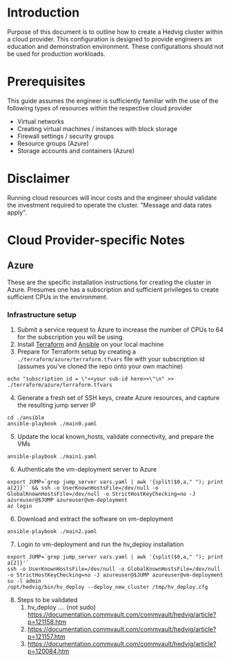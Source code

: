 # Introduction
Purpose of this document is to outline how to create a Hedvig cluster within a cloud provider. This configuration is designed to provide engineers an education and demonstration environment. These configurations should not be used for production workloads.

# Prerequisites

This guide assumes the engineer is sufficiently familiar with the use of the following types of resources within the respective cloud provider
- Virtual networks
- Creating virtual machines / instances with block storage
- Firewall settings / security groups
- Resource groups (Azure)
- Storage accounts and containers (Azure)

# Disclaimer
Running cloud resources will incur costs and the engineer should validate the investment required to operate the cluster. "Message and data rates apply".

# Cloud Provider-specific Notes

## Azure
These are the specific installation instructions for creating the cluster in Azure. Presumes one has a subscription and sufficient privileges to create sufficient CPUs in the environment.

### Infrastructure setup
1. Submit a service request to Azure to increase the number of CPUs to 64 for the subscription you will be using.
2. Install [Terraform](https://learn.hashicorp.com/terraform/getting-started/install.html) and [Ansible](https://docs.ansible.com/ansible/latest/installation_guide/intro_installation.html) on your local machine
3. Prepare for Terraform setup by creating a ```./terraform/azure/terraform.tfvars``` file with your subscription id (assumes you've cloned the repo onto your own machine)
```
echo "subscription_id = \"<<your sub-id here>>\"\n" >> ./terraform/azure/terraform.tfvars
```
4. Generate a fresh set of SSH keys, create Azure resources, and capture the resulting jump server IP
```
cd ./ansible
ansible-playbook ./main0.yaml
```
5. Update the local known_hosts, validate connectivity, and prepare the VMs
```
ansible-playbook ./main1.yaml
```
6. Authenticate the vm-deployment server to Azure
```
export JUMP=`grep jump_server vars.yaml | awk '{split($0,a," "); print a[2]}'` && ssh -o UserKnownHostsFile=/dev/null -o GlobalKnownHostsFile=/dev/null -o StrictHostKeyChecking=no -J azureuser@$JUMP azureuser@vm-deployment
az login
```
6. Download and extract the software on vm-deployment
```
ansible-playbook ./main2.yaml
```
7. Login to vm-deployment and run the hv_deploy installation
```
export JUMP=`grep jump_server vars.yaml | awk '{split($0,a," "); print a[2]}'`
ssh -o UserKnownHostsFile=/dev/null -o GlobalKnownHostsFile=/dev/null -o StrictHostKeyChecking=no -J azureuser@$JUMP azureuser@vm-deployment
su -l admin
/opt/hedvig/bin/hv_deploy --deploy_new_cluster /tmp/hv_deploy.cfg
```
8. Steps to be validated
   1. hv_deploy .... (not sudo) https://documentation.commvault.com/commvault/hedvig/article?p=121158.htm 
   2. https://documentation.commvault.com/commvault/hedvig/article?p=121157.htm
   3. https://documentation.commvault.com/commvault/hedvig/article?p=120084.htm